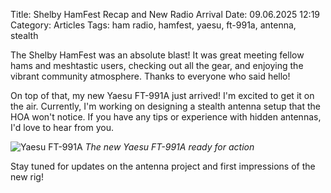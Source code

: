 Title: Shelby HamFest Recap and New Radio Arrival
Date: 09.06.2025 12:19
Category: Articles
Tags: ham radio, hamfest, yaesu, ft-991a, antenna, stealth

The Shelby HamFest was an absolute blast! It was great meeting fellow hams and meshtastic users, checking out all the gear, and enjoying the vibrant community atmosphere. Thanks to everyone who said hello!

On top of that, my new Yaesu FT-991A just arrived! I'm excited to get it on the air. Currently, I'm working on designing a stealth antenna setup that the HOA won't notice. If you have any tips or experience with hidden antennas, I'd love to hear from you.

![Yaesu FT-991A]({static}/images/yaesu-ft-991a.jpg)
*The new Yaesu FT-991A ready for action*

Stay tuned for updates on the antenna project and first impressions of the new rig!